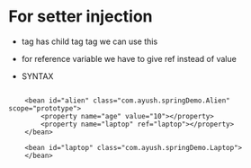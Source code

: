 # For setter injection

- <bean> tag has child tag <property> tag we can use this

- for reference variable we have to give ref instead of value


- SYNTAX

```

    <bean id="alien" class="com.ayush.springDemo.Alien" scope="prototype">
	    <property name="age" value="10"></property>
	    <property name="laptop" ref="laptop"></property>
	</bean>
	
	<bean id="laptop" class="com.ayush.springDemo.Laptop">
	</bean>
    
```